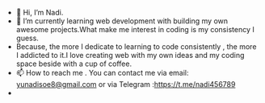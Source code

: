 - 👋 Hi, I’m Nadi.
- 🌱 I’m currently learning web development with building my own awesome projects.What make me interest in coding is my consistency
 I guess.
- Because, the more I dedicate to learning to code consistently , the more  I addicted to it.I love creating web with my own ideas and my coding space beside with a cup of coffee. 
- 📫 How to reach me . You can contact me via email: yunadisoe8@gmail.com or via Telegram  :https://t.me/nadi456789
- 

<!---
nadi4567/nadi4567 is a ✨ special ✨ repository because its `README.md` (this file) appears on your GitHub profile.
You can click the Preview link to take a look at your changes.
--->
